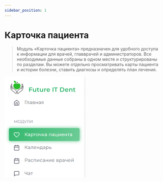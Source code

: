 ```yaml
---
sidebar_position: 1
---
```

# Карточка пациента

> Модуль «Карточка пациента» предназначен для удобного доступа к информации для врачей,
> главврачей и администраторов. Все необходимые данные собраны в одном месте и 
> структурированы по разделам. Вы можете отдельно просматривать карты пациента 
> и истории болезни, ставить диагнозы и определять план лечения. 

![Модуль "Карточка пациента](./assets/card-patient-module.png)
